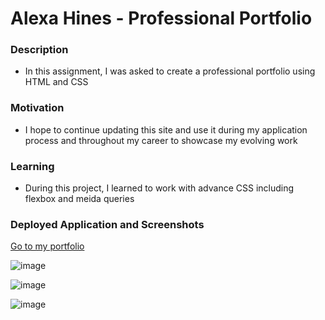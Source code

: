# Alexa Hines - Professional Portfolio

### Description
- In this assignment, I was asked to create a professional portfolio using HTML and CSS

### Motivation
- I hope to continue updating this site and use it during my application process and throughout my career to showcase my evolving work 

### Learning
- During this project, I learned to work with advance CSS including flexbox and meida queries 

### Deployed Application and Screenshots
[Go to my portfolio](https://a-hines.github.io/portfolio-2/)

![image](https://user-images.githubusercontent.com/99751726/179785400-dfd4b387-c040-40fd-88ec-90def8b4ccc7.png)

![image](https://user-images.githubusercontent.com/99751726/179785548-39ff6821-bf73-414e-a2bb-62ec1f719be6.png)

![image](https://user-images.githubusercontent.com/99751726/179785660-a383373b-b83d-409d-9ca2-ba85d879d3e9.png)
